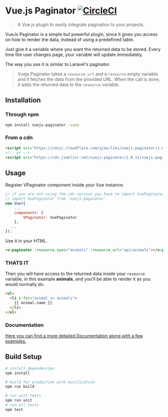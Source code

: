 # Vue.js Paginator [![CircleCI](https://circleci.com/gh/hootlex/vuejs-paginator.svg?style=shield&circle-token=:circle-ci-badge-token)](https://circleci.com/gh/hootlex/vuejs-paginator)

> A Vue.js plugin to easily integrate pagination to your projects.

VueJs Paginator is a simple but powerful plugin, since it gives you access on how to render the data, instead of using a predefined table.

Just give it a variable where you want the returned data to be stored. Every time the user changes page, your variable will update immediately.

The way you use it is similar to Laravel's paginator.

>Vuejs Paginator takes a `resource_url` and a `resource` empty variable and it fetches the data from the provided URL. When the call is done, it adds the returned data to the `resource` variable.

## Installation
### Through npm
``` bash
npm install vuejs-paginator -save
```

### From a cdn
```HTML
<script src="https://cdnjs.cloudflare.com/ajax/libs/vuejs-paginator/1.0.11/vuejs-paginator.js"></script>
<!-- or -->
<script src="https://cdn.jsdelivr.net/vuejs-paginator/1.0.11/vuejs-paginator.min.js"></script>
```

## Usage
Register VPaginator component inside your Vue instance.

```js
// if you are not using the cdn version you have to import VuePaginator.
// import VuePaginator from 'vuejs-paginator'
new Vue({
    ...
    components: {
        VPaginator: VuePaginator
    },
  ...
});
```

Use it in your HTML.

```html
<v-paginator :resource.sync="animals" :resource_url="api/animals"></v-paginator>
```

### THATS IT

Then you will have access to the returned data inside your `resource` variable, in this example **animals**, and you'll be able to render it as you would normally do.
```html
<ul>
  <li v-for="animal in animals">
    {{ animal.name }}
  </li>
</ul>
```

### Documentation
[Here you can find a more detailed Documentation along with a few examples.](http://hootlex.github.io/vuejs-paginator/)

## Build Setup

``` bash
# install dependencies
npm install

# build for production with minification
npm run build

# run unit tests
npm run unit
# run all tests
npm test
```
